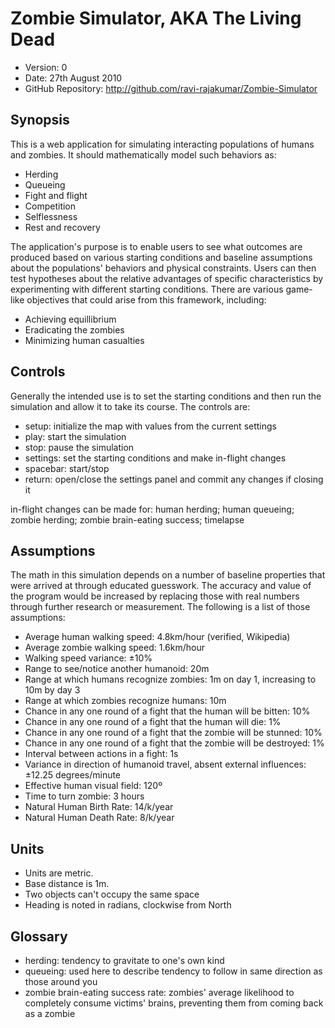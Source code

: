 # Zombie Simulator, AKA The Living Dead

- Version: 0
- Date: 27th August 2010
- GitHub Repository: <http://github.com/ravi-rajakumar/Zombie-Simulator>

## Synopsis

This is a web application for simulating interacting populations of humans and zombies. It should mathematically model such behaviors as:

- Herding
- Queueing
- Fight and flight
- Competition
- Selflessness
- Rest and recovery

The application's purpose is to enable users to see what outcomes are produced based on various starting conditions and baseline assumptions about the populations' behaviors and physical constraints. Users can then test hypotheses about the relative advantages of specific characteristics by experimenting with different starting conditions. There are various game-like objectives that could arise from this framework, including:

- Achieving equillibrium
- Eradicating the zombies
- Minimizing human casualties

## Controls

Generally the intended use is to set the starting conditions and then run the simulation and allow it to take its course. The controls are:

- setup: initialize the map with values from the current settings
- play: start the simulation
- stop: pause the simulation
- settings: set the starting conditions and make in-flight changes
- spacebar: start/stop
- return: open/close the settings panel and commit any changes if closing it

in-flight changes can be made for: human herding; human queueing; zombie herding; zombie brain-eating success; timelapse

## Assumptions

The math in this simulation depends on a number of baseline properties that were arrived at through educated guesswork. The accuracy and value of the program would be increased by replacing those with real numbers through further research or measurement. The following is a list of those assumptions:

- Average human walking speed: 4.8km/hour (verified, Wikipedia)
- Average zombie walking speed: 1.6km/hour
- Walking speed variance: ±10%
- Range to see/notice another humanoid: 20m
- Range at which humans recognize zombies: 1m on day 1, increasing to 10m by day 3
- Range at which zombies recognize humans: 10m
- Chance in any one round of a fight that the human will be bitten: 10%
- Chance in any one round of a fight that the human will die: 1%
- Chance in any one round of a fight that the zombie will be stunned: 10%
- Chance in any one round of a fight that the zombie will be destroyed: 1%
- Interval between actions in a fight: 1s
- Variance in direction of humanoid travel, absent external influences: ±12.25 degrees/minute
- Effective human visual field: 120º
- Time to turn zombie: 3 hours
- Natural Human Birth Rate: 14/k/year
- Natural Human Death Rate: 8/k/year

## Units

- Units are metric.
- Base distance is 1m.
- Two objects can't occupy the same space
- Heading is noted in radians, clockwise from North

## Glossary

- herding: tendency to gravitate to one's own kind
- queueing: used here to describe tendency to follow in same direction as those around you
- zombie brain-eating success rate: zombies' average likelihood to completely consume victims' brains, preventing them from coming back as a zombie
